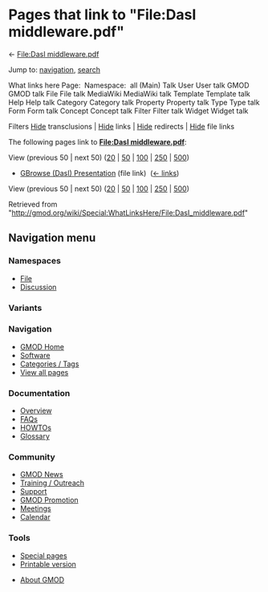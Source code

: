 <div id="mw-page-base" class="noprint">

</div>

<div id="mw-head-base" class="noprint">

</div>

<div id="content" class="mw-body" role="main">

<span id="top"></span>

<div id="mw-js-message" style="display:none;">

</div>



# <span dir="auto">Pages that link to "File:DasI middleware.pdf"</span>

<div id="bodyContent">

<div id="contentSub">

← [File:DasI
middleware.pdf](/wiki/File:DasI_middleware.pdf "File:DasI middleware.pdf")

</div>

<div id="jump-to-nav" class="mw-jump">

Jump to: [navigation](#mw-navigation), [search](#p-search)

</div>

<div id="mw-content-text">

What links here Page:  Namespace:  all (Main) Talk User User talk GMOD
GMOD talk File File talk MediaWiki MediaWiki talk Template Template talk
Help Help talk Category Category talk Property Property talk Type Type
talk Form Form talk Concept Concept talk Filter Filter talk Widget
Widget talk

Filters
[Hide](/mediawiki/index.php?title=Special:WhatLinksHere/File:DasI_middleware.pdf&hidetrans=1 "Special:WhatLinksHere/File:DasI middleware.pdf")
transclusions \|
[Hide](/mediawiki/index.php?title=Special:WhatLinksHere/File:DasI_middleware.pdf&hidelinks=1 "Special:WhatLinksHere/File:DasI middleware.pdf")
links \|
[Hide](/mediawiki/index.php?title=Special:WhatLinksHere/File:DasI_middleware.pdf&hideredirs=1 "Special:WhatLinksHere/File:DasI middleware.pdf")
redirects \|
[Hide](/mediawiki/index.php?title=Special:WhatLinksHere/File:DasI_middleware.pdf&hideimages=1 "Special:WhatLinksHere/File:DasI middleware.pdf")
file links

The following pages link to **[File:DasI
middleware.pdf](/wiki/File:DasI_middleware.pdf "File:DasI middleware.pdf")**:

View (previous 50 \| next 50)
([20](/mediawiki/index.php?title=Special:WhatLinksHere/File:DasI_middleware.pdf&limit=20 "Special:WhatLinksHere/File:DasI middleware.pdf")
\|
[50](/mediawiki/index.php?title=Special:WhatLinksHere/File:DasI_middleware.pdf&limit=50 "Special:WhatLinksHere/File:DasI middleware.pdf")
\|
[100](/mediawiki/index.php?title=Special:WhatLinksHere/File:DasI_middleware.pdf&limit=100 "Special:WhatLinksHere/File:DasI middleware.pdf")
\|
[250](/mediawiki/index.php?title=Special:WhatLinksHere/File:DasI_middleware.pdf&limit=250 "Special:WhatLinksHere/File:DasI middleware.pdf")
\|
[500](/mediawiki/index.php?title=Special:WhatLinksHere/File:DasI_middleware.pdf&limit=500 "Special:WhatLinksHere/File:DasI middleware.pdf"))

- [GBrowse (DasI)
  Presentation](/wiki/GBrowse_(DasI)_Presentation "GBrowse (DasI) Presentation")
  (file link) ‎ <span class="mw-whatlinkshere-tools">([←
  links](/mediawiki/index.php?title=Special:WhatLinksHere&target=GBrowse+%28DasI%29+Presentation "Special:WhatLinksHere"))</span>

View (previous 50 \| next 50)
([20](/mediawiki/index.php?title=Special:WhatLinksHere/File:DasI_middleware.pdf&limit=20 "Special:WhatLinksHere/File:DasI middleware.pdf")
\|
[50](/mediawiki/index.php?title=Special:WhatLinksHere/File:DasI_middleware.pdf&limit=50 "Special:WhatLinksHere/File:DasI middleware.pdf")
\|
[100](/mediawiki/index.php?title=Special:WhatLinksHere/File:DasI_middleware.pdf&limit=100 "Special:WhatLinksHere/File:DasI middleware.pdf")
\|
[250](/mediawiki/index.php?title=Special:WhatLinksHere/File:DasI_middleware.pdf&limit=250 "Special:WhatLinksHere/File:DasI middleware.pdf")
\|
[500](/mediawiki/index.php?title=Special:WhatLinksHere/File:DasI_middleware.pdf&limit=500 "Special:WhatLinksHere/File:DasI middleware.pdf"))

</div>

<div class="printfooter">

Retrieved from
"<http://gmod.org/wiki/Special:WhatLinksHere/File:DasI_middleware.pdf>"

</div>

<div id="catlinks" class="catlinks catlinks-allhidden">

</div>

<div class="visualClear">

</div>

</div>

</div>

<div id="mw-navigation">

## Navigation menu

<div id="mw-head">



<div id="left-navigation">

<div id="p-namespaces" class="vectorTabs" role="navigation"
aria-labelledby="p-namespaces-label">

### Namespaces

- <span id="ca-nstab-image"><a href="/wiki/File:DasI_middleware.pdf" accesskey="c"
  title="View the file page [c]">File</a></span>
- <span id="ca-talk"><a
  href="/mediawiki/index.php?title=File_talk:DasI_middleware.pdf&amp;action=edit&amp;redlink=1"
  accesskey="t"
  title="Discussion about the content page [t]">Discussion</a></span>

</div>

<div id="p-variants" class="vectorMenu emptyPortlet" role="navigation"
aria-labelledby="p-variants-label">

### 

### Variants[](#)

<div class="menu">

</div>

</div>

</div>

<div id="right-navigation">





</div>



</div>

</div>

</div>

<div id="mw-panel">

<div id="p-logo" role="banner">

<a href="/wiki/Main_Page"
style="background-image: url(http://gmod.org/images/GMOD-cogs.png);"
title="Visit the main page"></a>

</div>

<div id="p-Navigation" class="portal" role="navigation"
aria-labelledby="p-Navigation-label">

### Navigation

<div class="body">

- <span id="n-GMOD-Home">[GMOD Home](/wiki/Main_Page)</span>
- <span id="n-Software">[Software](/wiki/GMOD_Components)</span>
- <span id="n-Categories-.2F-Tags">[Categories /
  Tags](/wiki/Categories)</span>
- <span id="n-View-all-pages">[View all
  pages](/wiki/Special:AllPages)</span>

</div>

</div>

<div id="p-Documentation" class="portal" role="navigation"
aria-labelledby="p-Documentation-label">

### Documentation

<div class="body">

- <span id="n-Overview">[Overview](/wiki/Overview)</span>
- <span id="n-FAQs">[FAQs](/wiki/Category:FAQ)</span>
- <span id="n-HOWTOs">[HOWTOs](/wiki/Category:HOWTO)</span>
- <span id="n-Glossary">[Glossary](/wiki/Glossary)</span>

</div>

</div>

<div id="p-Community" class="portal" role="navigation"
aria-labelledby="p-Community-label">

### Community

<div class="body">

- <span id="n-GMOD-News">[GMOD News](/wiki/GMOD_News)</span>
- <span id="n-Training-.2F-Outreach">[Training /
  Outreach](/wiki/Training_and_Outreach)</span>
- <span id="n-Support">[Support](/wiki/Support)</span>
- <span id="n-GMOD-Promotion">[GMOD
  Promotion](/wiki/GMOD_Promotion)</span>
- <span id="n-Meetings">[Meetings](/wiki/Meetings)</span>
- <span id="n-Calendar">[Calendar](/wiki/Calendar)</span>

</div>

</div>

<div id="p-tb" class="portal" role="navigation"
aria-labelledby="p-tb-label">

### Tools

<div class="body">

- <span id="t-specialpages"><a href="/wiki/Special:SpecialPages" accesskey="q"
  title="A list of all special pages [q]">Special pages</a></span>
- <span id="t-print"><a
  href="/mediawiki/index.php?title=Special:WhatLinksHere/File:DasI_middleware.pdf&amp;printable=yes"
  rel="alternate" accesskey="p"
  title="Printable version of this page [p]">Printable version</a></span>

</div>

</div>

</div>

</div>

<div id="footer" role="contentinfo">

- <span id="footer-places-about">[About
  GMOD](/wiki/GMOD:About "GMOD:About")</span>

<!-- -->






</div>
